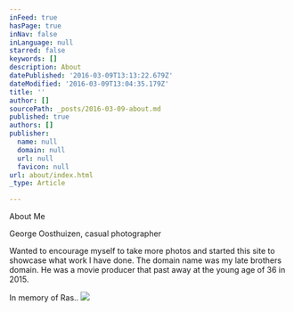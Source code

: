 ```yaml
---
inFeed: true
hasPage: true
inNav: false
inLanguage: null
starred: false
keywords: []
description: About
datePublished: '2016-03-09T13:13:22.679Z'
dateModified: '2016-03-09T13:04:35.179Z'
title: ''
author: []
sourcePath: _posts/2016-03-09-about.md
published: true
authors: []
publisher:
  name: null
  domain: null
  url: null
  favicon: null
url: about/index.html
_type: Article

---
```

About Me

George Oosthuizen, casual photographer

Wanted to encourage myself to take more photos and started this site to showcase what work I have done. The domain name was my late brothers domain. He was a movie producer that past away at the young age of 36 in 2015\. 

In memory of Ras..
![](https://the-grid-user-content.s3-us-west-2.amazonaws.com/8f974dca-6e0c-4b0c-a5a4-13ca58ee9f04.png)